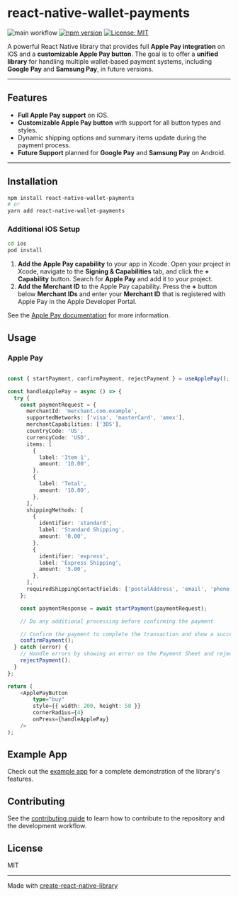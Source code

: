 # react-native-wallet-payments

![main workflow](https://github.com/mattia-sanfilippo/react-native-wallet-payments/actions/workflows/ci.yml/badge.svg)
[![npm version](https://badge.fury.io/js/react-native-wallet-payments.svg)](https://badge.fury.io/js)
[![License: MIT](https://img.shields.io/badge/License-MIT-yellow.svg)](https://opensource.org/licenses/MIT)

A powerful React Native library that provides full **Apple Pay integration** on iOS and a **customizable Apple Pay button**. The goal is to offer a **unified library** for handling multiple wallet-based payment systems, including **Google Pay** and **Samsung Pay**, in future versions.

---

## **Features**

- **Full Apple Pay support** on iOS.
- **Customizable Apple Pay button** with support for all button types and styles.
- Dynamic shipping options and summary items update during the payment process.
- **Future Support** planned for **Google Pay** and **Samsung Pay** on Android.

---

## Installation

```bash
npm install react-native-wallet-payments
# or
yarn add react-native-wallet-payments
```

### Additional iOS Setup

```bash
cd ios
pod install
```

1. **Add the Apple Pay capability** to your app in Xcode. Open your project in Xcode, navigate to the **Signing & Capabilities** tab, and click the **+ Capability** button. Search for **Apple Pay** and add it to your project.
2. **Add the Merchant ID** to the Apple Pay capability. Press the **+** button below **Merchant IDs** and enter your **Merchant ID** that is registered with Apple Pay in the Apple Developer Portal.

See the [Apple Pay documentation](https://developer.apple.com/documentation/passkit/setting-up-apple-pay) for more information.

## Usage

### Apple Pay

```typescript

const { startPayment, confirmPayment, rejectPayment } = useApplePay();

const handleApplePay = async () => {
  try {
    const paymentRequest = {
      merchantId: 'merchant.com.example',
      supportedNetworks: ['visa', 'masterCard', 'amex'],
      merchantCapabilities: ['3DS'],
      countryCode: 'US',
      currencyCode: 'USD',
      items: [
        {
          label: 'Item 1',
          amount: '10.00',
        },
        {
          label: 'Total',
          amount: '10.00',
        },
      ],
      shippingMethods: [
        {
          identifier: 'standard',
          label: 'Standard Shipping',
          amount: '0.00',
        },
        {
          identifier: 'express',
          label: 'Express Shipping',
          amount: '5.00',
        },
      ],
      requiredShippingContactFields: ['postalAddress', 'email', 'phone'],
    };

    const paymentResponse = await startPayment(paymentRequest);

    // Do any additional processing before confirming the payment

    // Confirm the payment to complete the transaction and show a success message on the Payment Sheet
    confirmPayment();
  } catch (error) {
    // Handle errors by showing an error on the Payment Sheet and rejecting the payment
    rejectPayment();
  }
};

return (
    <ApplePayButton
        type="buy"
        style={{ width: 200, height: 50 }}
        cornerRadius={4}
        onPress={handleApplePay}
    />
);

```

## Example App

Check out the [example app](example) for a complete demonstration of the library's features.

## Contributing

See the [contributing guide](CONTRIBUTING.md) to learn how to contribute to the repository and the development workflow.

## License

MIT

---

Made with [create-react-native-library](https://github.com/callstack/react-native-builder-bob)
